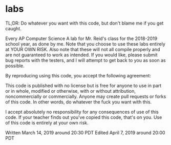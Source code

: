 # labs

TL;DR: Do whatever you want with this code, but don't blame me if you get caught.

Every AP Computer Science A lab for Mr. Reid's class for the 2018-2019 school year, as done by me. Note that you choose to use these labs entirely at YOUR OWN RISK. Also note that these will not all compile properly and are not guaranteed to work as intended. If you would like, please submit bug reports with the testers, and I will attempt to get back to you as soon as possible.

By reproducing using this code, you accept the following agreement:

This code is published with no license but is free for anyone to use in part or in whole, modified or otherwise, with or without attribution, noncommercially or commercially. Anyone may create pull requests or forks of this code. In other words, do whatever the fuck you want with this.

I accept absolutely no responsibility for any consequences of use of this code. If your teacher finds out you've copied this code, that's on you. Use of this code is entirely at your own risk. 

Written March 14, 2019 around 20:30 PDT
Edited April 7, 2019 around 20:00 PDT
